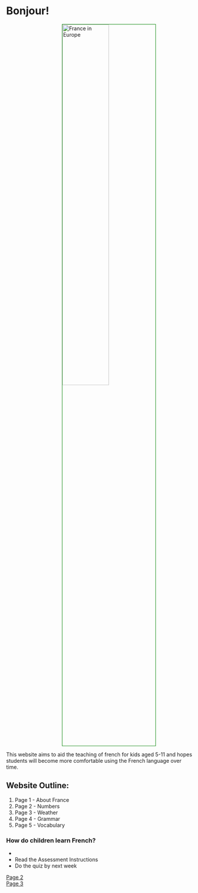 <h1> Bonjour!</h1> 

<a href="https://study.com/cimages/multimages/16/europe_tricolor_flags.png"
title="View Image Source">
<img style= "width:50%; border:1px solid green; margin-left:30%;"
src="https://study.com/cimages/multimages/16/europe_tricolor_flags.png"
  alt="France in Europe" >
</a>

<p>This website aims to aid the teaching of french for kids aged 5-11 and hopes students will become more comfortable using the French language over time.</p>

  
<h2> Website Outline:</h2> 
  <ol>
  <li> Page 1 - About France </li>
  <li> Page 2 - Numbers </li>
  <li> Page 3 - Weather </li>
  <li> Page 4 - Grammar </li>
  <li> Page 5 - Vocabulary </li>  
  </ol>

  <h3> How do children learn French? </h3> 
  <ul>
  <li></li>
  <li>Read the Assessment Instructions</li>
  <li>Do the quiz by next week</li>
   
  </ul>

<p> 
  <a href="page2.html">Page 2</a> <br>
  <a href="page3.html">Page 3</a>
</p>
